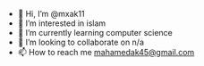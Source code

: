 - 👋 Hi, I’m @mxak11
- 👀 I’m interested in islam
- 🌱 I’m currently learning computer science 
- 💞️ I’m looking to collaborate on n/a
- 📫 How to reach me mahamedak45@gmail.com

<!---
mxak11/mxak11 is a ✨ special ✨ repository because its `README.md` (this file) appears on your GitHub profile.
You can click the Preview link to take a look at your changes.
--->
